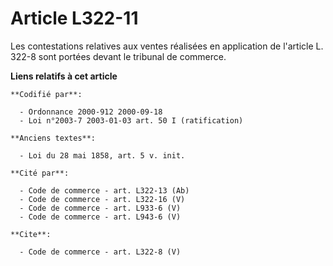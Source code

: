 # Article L322-11

Les contestations relatives aux ventes réalisées en application de l'article L. 322-8 sont portées devant le tribunal de
commerce.

**Liens relatifs à cet article**

	**Codifié par**:

	  - Ordonnance 2000-912 2000-09-18
	  - Loi n°2003-7 2003-01-03 art. 50 I (ratification)

	**Anciens textes**:

	  - Loi du 28 mai 1858, art. 5 v. init.

	**Cité par**:

	  - Code de commerce - art. L322-13 (Ab)
	  - Code de commerce - art. L322-16 (V)
	  - Code de commerce - art. L933-6 (V)
	  - Code de commerce - art. L943-6 (V)

	**Cite**:

	  - Code de commerce - art. L322-8 (V)

